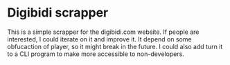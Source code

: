 # Digibidi scrapper

This is a simple scrapper for the digibidi.com website.
If people are interested, I could iterate on it and improve it.
It depend on some obfucaction of player, so it might break in the future.
I could also add turn it to a CLI program to make more accessible to non-developers.
